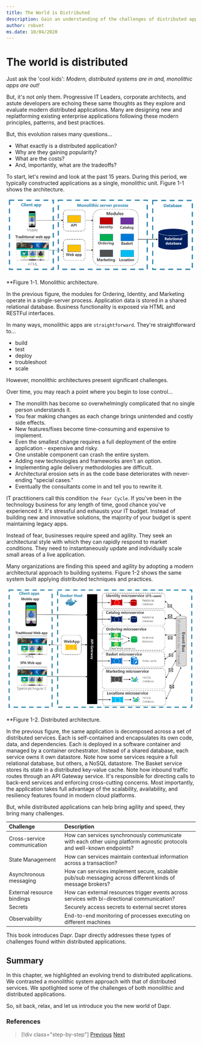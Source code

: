 ```yaml
---
title: The World is Distributed
description: Gain an understanding of the challenges of distributed applications
author: robvet
ms.date: 10/04/2020
---
```


# The world is distributed

Just ask the 'cool kids': *Modern, distributed systems are in and, monolithic apps are out!* 

But, it's not only them.  Progressive IT Leaders, corporate architects, and astute developers are echoing these same thoughts as they explore and evaluate modern distributed applications. Many are designing new and replatforming existing enterprise applications following these modern principles, patterns, and best practices.

But, this evolution raises many questions...

- What exactly is a distributed application?
- Why are they gaining popularity?
- What are the costs?
- And, importantly, what are the tradeoffs?

To start, let's rewind and look at the past 15 years. During this period, we typically constructed applications as a single, monolithic unit. Figure 1-1 shows the architecture.

![Monolithic architecture.](./media/monolithic-design.png)

**Figure 1-1. Monolithic architecture.

In the previous figure, the modules for Ordering, Identity, and Marketing operate in a single-server process. Application data is stored in a shared relational database. Business functionality is exposed via HTML and RESTFul interfaces.

In many ways, monolithic apps are `straightforward`. They're straightforward to...

 - build
 - test
 - deploy
 - troubleshoot
 - scale

However, monolithic architectures present significant challenges. 

Over time, you may reach a point where you begin to lose control... 

 - The monolith has become so overwhelmingly complicated that no single person understands it.
 - You fear making changes as each change brings unintended and costly side effects.
 - New features/fixes become time-consuming and expensive to implement. 
 - Even the smallest change requires a full deployment of the entire application - expensive and risky. 
 - One unstable component can crash the entire system.
 - Adding new technologies and frameworks aren't an option.
 - Implementing agile delivery methodologies are difficult.
 - Architectural erosion sets in as the code base deteriorates with never-ending "special cases."
 - Eventually the consultants come in and tell you to rewrite it.

IT practitioners call this condition `the Fear Cycle`. If you've been in the technology business for any length of time, good chance you've experienced it. It's stressful and exhausts your IT budget. Instead of building new and innovative solutions, the majority of your budget is spent maintaining legacy apps.

Instead of fear, businesses require speed and agility. They seek an architectural style with which they can rapidly respond to market conditions. They need to instantaneously update and individually scale small areas of a live application.

Many organizations are finding this speed and agility by adopting a modern architectural approach to building systems. Figure 1-2 shows the same system built applying distributed techniques and practices.

![Distributed architecture.](./media/distributed-design.png)

**Figure 1-2. Distributed architecture.

In the previous figure, the same application is decomposed across a set of distributed services. Each is self-contained and encapsulates its own code, data, and dependencies. Each is deployed in a software container and managed by a container orchestrator. Instead of a shared database, each service owns it own datastore. Note how some services require a full relational database, but others, a NoSQL datastore. The Basket service stores its state in a distributed key-value cache. Note how inbound traffic routes through an API Gateway service. It's responsible for directing calls to back-end services and enforcing cross-cutting concerns. Most importantly, the application takes full advantage of the scalability, availability, and resiliency features found in modern cloud platforms.

But, while distributed applications can help bring agility and speed, they bring many challenges.

| Challenge | Description |
| :-------- | :-------- |
| Cross-service communication | How can services synchronously communicate with each other using platform agnostic protocols and well-known endpoints? |
| State Management | How can services maintain contextual information across a transaction? |
| Asynchronous messaging | How can services implement secure, scalable pub/sub messaging across different kinds of message brokers? |
| External resource bindings | How can external resources trigger events across services with bi-directional communication? |
| Secrets | Securely access secrets to external secret stores |
| Observability | End-to-end monitoring of processes executing on different machines |

This book introduces Dapr. Dapr directly addresses these types of challenges found  within distributed applications. 

## Summary

In this chapter, we highlighted an evolving trend to distributed applications. We contrasted a monolithic system approach with that of distributed services. We spotlighted some of the challenges of both monolithic and distributed applications. 

So, sit back, relax, and let us introduce you the new world of Dapr.

### References

>[!div class="step-by-step"]
>[Previous](index.md)
>[Next](index.md)
